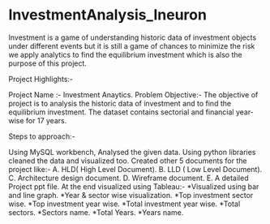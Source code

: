 # InvestmentAnalysis_Ineuron

Investment is a game of understanding historic data of investment objects under different events but it is still a game of chances to minimize the risk we apply analytics to find the equilibrium investment which is also the purpose of this project.

Project Highlights:-

Project Name :- Investment Anaytics. Problem Objective:- The objective of project is to analysis the historic data of investment and to find the equilibrium investment. The dataset contains sectorial and financial year-wise for 17 years.

Steps to approach:-

Using MySQL workbench, Analysed the given data.
Using python libraries cleaned the data and visualized too.
Created other 5 documents for the project like:- A. HLD( High Level Document). B. LLD ( Low Level Document). C. Architecture design document. D. Wireframe document. E. A detailed Project ppt file.
At the end visualized using Tableau:- *Visualized using bar and line graph. *Year & sector wise visualization. *Top investment sector wise. *Top investment year wise. *Total investment year wise. *Total sectors. *Sectors name. *Total Years. *Years name.
